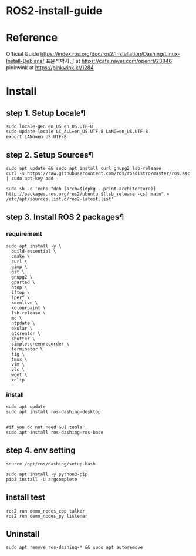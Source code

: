 # ROS2-install-guide

# Reference 

Official Guide https://index.ros.org/doc/ros2/Installation/Dashing/Linux-Install-Debians/
표윤석박사님 at https://cafe.naver.com/openrt/23846 
pinkwink at https://pinkwink.kr/1284


# Install 

## step 1. Setup Locale¶

    sudo locale-gen en_US en_US.UTF-8
    sudo update-locale LC_ALL=en_US.UTF-8 LANG=en_US.UTF-8
    export LANG=en_US.UTF-8

## step 2. Setup Sources¶

    sudo apt update && sudo apt install curl gnupg2 lsb-release
    curl -s https://raw.githubusercontent.com/ros/rosdistro/master/ros.asc | sudo apt-key add -
    
    sudo sh -c 'echo "deb [arch=$(dpkg --print-architecture)] http://packages.ros.org/ros2/ubuntu $(lsb_release -cs) main" > /etc/apt/sources.list.d/ros2-latest.list'

    
## step 3. Install ROS 2 packages¶

### requirement 

    sudo apt install -y \
      build-essential \
      cmake \
      curl \
      gimp \
      git \
      gnupg2 \
      gparted \
      htop \
      iftop \
      iperf \
      kdenlive \
      kolourpaint \
      lsb-release \
      mc \
      ntpdate \
      okular \
      qtcreator \
      shutter \
      simplescreenrecorder \
      terminator \
      tig \
      tmux \
      vim \
      vlc \
      wget \
      xclip
      
### install 

    sudo apt update
    sudo apt install ros-dashing-desktop


    #if you do not need GUI tools
    sudo apt install ros-dashing-ros-base
    
    
## step 4. env setting

    source /opt/ros/dashing/setup.bash

    sudo apt install -y python3-pip
    pip3 install -U argcomplete


## install test

    ros2 run demo_nodes_cpp talker
    ros2 run demo_nodes_py listener


## Uninstall

    sudo apt remove ros-dashing-* && sudo apt autoremove

